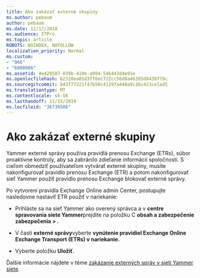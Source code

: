 ```yaml
---
title: Ako zakázať externé skupiny
ms.author: pebaum
author: pebaum
ms.date: 12/17/2018
ms.audience: ITPro
ms.topic: article
ROBOTS: NOINDEX, NOFOLLOW
localization_priority: Normal
ms.custom:
- "966"
- "6000006"
ms.assetid: 4e429507-039b-410e-a994-54b443d4e91e
ms.openlocfilehash: b2328ea85d3ff6ec722cc56d8a46395d8438f79c
ms.sourcegitcommit: b43f77221f47b50c41197a448a9c26c423ce1ad5
ms.translationtype: MT
ms.contentlocale: sk-SK
ms.lasthandoff: 11/15/2019
ms.locfileid: "36739508"
---
```

# <a name="how-to-disable-external-groups"></a>Ako zakázať externé skupiny

Yammer externé správy používa pravidlá prenosu Exchange (ETRs), súbor proaktívne kontroly, aby sa zabránilo zdieľanie informácií spoločnosti. S cieľom obmedziť používateľom vytvárať externé skupiny, musíte nakonfigurovať pravidlo prenosu Exchange (ETR) a potom nakonfigurovať sieť Yammer použiť pravidlo prenosu Exchange blokovať externé správy.
  
Po vytvorení pravidla Exchange Online admin Center, postupujte nasledovne nastaviť ETR použiť v nariekanie:
  
- Prihláste sa na sieť Yammer ako overený správca a v **centre spravovania siete Yammer**prejdite na položku C **obsah a zabezpečenie zabezpečenia \> .**

- V časti **externé správy**vyberte **vynútenie pravidiel Exchange Online Exchange Transport (ETRs) v nariekanie.**

- Vyberte položku **Uložiť**.

Ďalšie informácie nájdete v téme [zakázanie externých správ v sieti Yammer siete](https://docs.microsoft.com/yammer/work-with-external-users/disable-external-messaging).
  